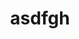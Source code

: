 ---
ee_id: '235'
site: '1'
type: '2'
long_id: 2011-158 asdfgh
url: 2011-158-asdfgh
year: '2011'
medium: Composition for contra bassoon.
commission:
add_credit:
dims:
pitch: "<p>About 2 minutes of some random scribbling in a music notation program.
  :)</p>"
ps:
live_url:
related:
title: asdfgh
youtube:
imgs: "{filedir_1}asdfgh-2011-158-digital-database-ih.jpg"
subheading:
year2: '2011'
download: "{filedir_4}asdfgh.pdf"
add_credits:
related_code:
! '':
layout: things-i-made
---